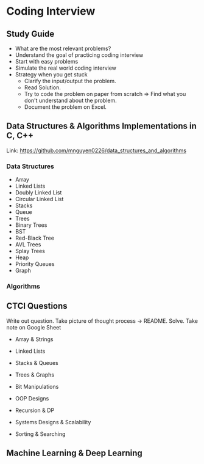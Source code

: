 # Coding Interview
## Study Guide

- What are the most relevant problems?
- Understand the goal of practicing coding interview
- Start with easy problems
- Simulate the real world coding interview
- Strategy when you get stuck
    + Clarify the input/output the problem.
    + Read Solution.
    + Try to code the problem on paper from scratch => Find what you don't understand about the problem.
    + Document the problem on Excel.

## Data Structures & Algorithms Implementations in C, C++
Link: https://github.com/mnguyen0226/data_structures_and_algorithms

### Data Structures
- Array
- Linked Lists
- Doubly Linked List
- Circular Linked List
- Stacks
- Queue
- Trees
- Binary Trees
- BST
- Red-Black Tree
- AVL Trees
- Splay Trees
- Heap
- Priority Queues
- Graph

### Algorithms

## CTCI Questions
Write out question. Take picture of thought process -> README. Solve. Take note on Google Sheet 

- Array & Strings

- Linked Lists

- Stacks & Queues

- Trees & Graphs

- Bit Manipulations

- OOP Designs

- Recursion & DP

- Systems Designs & Scalability

- Sorting & Searching

## Machine Learning & Deep Learning
